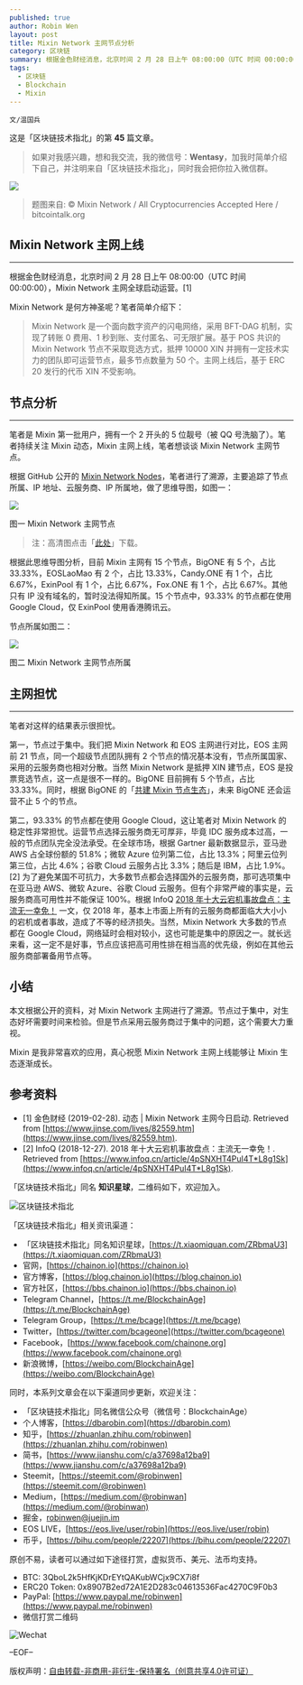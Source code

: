 ```yaml
---
published: true
author: Robin Wen
layout: post
title: Mixin Network 主网节点分析
category: 区块链
summary: 根据金色财经消息，北京时间 2 月 28 日上午 08:00:00（UTC 时间 00:00:00），Mixin Network 主网全球启动运营。本文根据公开的资料，对 Mixin Network 主网进行了溯源。节点过于集中，对生态好坏需要时间来检验。但是节点采用云服务商过于集中的问题，这个需要大力重视。Mixin 是我非常喜欢的应用，真心祝愿 Mixin Network 主网上线能够让 Mixin 生态逐渐成长。
tags:
  - 区块链
  - Blockchain
  - Mixin
---
```


`文/温国兵`

这是「区块链技术指北」的第 **45** 篇文章。

> 如果对我感兴趣，想和我交流，我的微信号：**Wentasy**，加我时简单介绍下自己，并注明来自「区块链技术指北」，同时我会把你拉入微信群。

![](https://i.imgur.com/fIWTrII.png)

> 题图来自: © Mixin Network / All Cryptocurrencies Accepted Here / bitcointalk.org

## Mixin Network 主网上线
***

根据金色财经消息，北京时间 2 月 28 日上午 08:00:00（UTC 时间 00:00:00），Mixin Network 主网全球启动运营。[1]

Mixin Network 是何方神圣呢？笔者简单介绍下：

> Mixin Network 是一个面向数字资产的闪电网络，采用 BFT-DAG 机制，实现了转账 0 费用、1 秒到账、支付匿名、可无限扩展。基于 POS 共识的 Mixin Network 节点不采取竞选方式，抵押 10000 XIN 并拥有一定技术实力的团队即可运营节点，最多节点数量为 50 个。主网上线后，基于 ERC 20 发行的代币 XIN 不受影响。

## 节点分析
***

笔者是 Mixin 第一批用户，拥有一个 2 开头的 5 位靓号（被 QQ 号洗脑了）。笔者持续关注 Mixin 动态，Mixin 主网上线，笔者想谈谈 Mixin Network 主网节点。

根据 GitHub 公开的 [Mixin Network Nodes](https://github.com/MixinNetwork/mixin/blob/master/config/nodes.json)，笔者进行了溯源，主要追踪了节点所属、IP 地址、云服务商、IP 所属地，做了思维导图，如图一：

![](https://i.imgur.com/Fn2bz8O.png)

图一 Mixin Network 主网节点

> 注：高清图点击「[此处](https://raw.githubusercontent.com/dbarobin/dbarobin.github.io/master/images/mixin-network-nodes.png)」下载。

根据此思维导图分析，目前 Mixin 主网有 15 个节点，BigONE 有 5 个，占比 33.33%，EOSLaoMao 有 2 个，占比 13.33%，Candy.ONE 有 1 个，占比 6.67%，ExinPool 有 1 个，占比 6.67%，Fox.ONE 有 1 个，占比 6.67%。其他只有 IP 没有域名的，暂时没法得知所属。15 个节点中，93.33% 的节点都在使用 Google Cloud，仅 ExinPool 使用香港腾讯云。

节点所属如图二：

![](https://i.imgur.com/whTO9xb.png)

图二 Mixin Network 主网节点所属

## 主网担忧
***

笔者对这样的结果表示很担忧。

第一，节点过于集中。我们把 Mixin Network 和 EOS 主网进行对比，EOS 主网前 21 节点，同一个超级节点团队拥有 2 个节点的情况基本没有，节点所属国家、采用的云服务商也相对分散。当然 Mixin Network 是抵押 XIN 建节点，EOS 是投票竞选节点，这一点是很不一样的。BigONE 目前拥有 5 个节点，占比 33.33%。同时，根据 BigONE 的「[共建 Mixin 节点生态](https://b1.run/mixin)」，未来 BigONE 还会运营不止 5 个的节点。

第二，93.33% 的节点都在使用 Google Cloud，这让笔者对 Mixin Network 的稳定性非常担忧。运营节点选择云服务商无可厚非，毕竟 IDC 服务成本过高，一般的节点团队完全没法承受。在全球市场，根据 Gartner 最新数据显示，亚马逊 AWS 占全球份额的 51.8%；微软 Azure 位列第二位，占比 13.3%；阿里云位列第三位，占比 4.6%；谷歌 Cloud 云服务占比 3.3%；随后是 IBM，占比 1.9%。[2] 为了避免某国不可抗力，大多数节点都会选择国外的云服务商，那可选项集中在亚马逊 AWS、微软 Azure、谷歌 Cloud 云服务。但有个非常严峻的事实是，云服务商高可用性并不能保证 100%。根据 InfoQ [2018 年十大云宕机事故盘点：主流无一幸免！](https://www.infoq.cn/article/4pSNXHT4PuI4T*L8g1Sk) 一文，仅 2018 年，基本上市面上所有的云服务商都面临大大小小的宕机或者事故，造成了不等的经济损失。当然，Mixin Network 大多数的节点都在 Google Cloud，网络延时会相对较小，这也可能是集中的原因之一。就长远来看，这一定不是好事，节点应该把高可用性排在相当高的优先级，例如在其他云服务商部署备用节点等。

## 小结

本文根据公开的资料，对 Mixin Network 主网进行了溯源。节点过于集中，对生态好坏需要时间来检验。但是节点采用云服务商过于集中的问题，这个需要大力重视。

Mixin 是我非常喜欢的应用，真心祝愿 Mixin Network 主网上线能够让 Mixin 生态逐渐成长。

## 参考资料

* [1] 金色财经 (2019-02-28). 动态 | Mixin Network 主网今日启动. Retrieved from [https://www.jinse.com/lives/82559.htm](https://www.jinse.com/lives/82559.htm).
* [2] InfoQ (2018-12-27). 2018 年十大云宕机事故盘点：主流无一幸免！. Retrieved from [https://www.infoq.cn/article/4pSNXHT4PuI4T*L8g1Sk](https://www.infoq.cn/article/4pSNXHT4PuI4T*L8g1Sk).

「区块链技术指北」同名 **知识星球**，二维码如下，欢迎加入。

![区块链技术指北](https://i.imgur.com/RBmpxTL.jpg)

「区块链技术指北」相关资讯渠道：

* 「区块链技术指北」同名知识星球，[https://t.xiaomiquan.com/ZRbmaU3](https://t.xiaomiquan.com/ZRbmaU3)
* 官网，[https://chainon.io](https://chainon.io)
* 官方博客，[https://blog.chainon.io](https://blog.chainon.io)
* 官方社区，[https://bbs.chainon.io](https://bbs.chainon.io)
* Telegram Channel，[https://t.me/BlockchainAge](https://t.me/BlockchainAge)
* Telegram Group，[https://t.me/bcage](https://t.me/bcage)
* Twitter，[https://twitter.com/bcageone](https://twitter.com/bcageone)
* Facebook，[https://www.facebook.com/chainone.org](https://www.facebook.com/chainone.org)
* 新浪微博，[https://weibo.com/BlockchainAge](https://weibo.com/BlockchainAge)

同时，本系列文章会在以下渠道同步更新，欢迎关注：

* 「区块链技术指北」同名微信公众号（微信号：BlockchainAge）
* 个人博客，[https://dbarobin.com](https://dbarobin.com)
* 知乎，[https://zhuanlan.zhihu.com/robinwen](https://zhuanlan.zhihu.com/robinwen)
* 简书，[https://www.jianshu.com/c/a37698a12ba9](https://www.jianshu.com/c/a37698a12ba9)
* Steemit，[https://steemit.com/@robinwen](https://steemit.com/@robinwen)
* Medium，[https://medium.com/@robinwan](https://medium.com/@robinwan)
* 掘金，[robinwen@juejin.im](https://juejin.im/user/5673ccae60b2260ee435f89a/posts)
* EOS LIVE，[https://eos.live/user/robin](https://eos.live/user/robin)
* 币乎，[https://bihu.com/people/22207](https://bihu.com/people/22207)

原创不易，读者可以通过如下途径打赏，虚拟货币、美元、法币均支持。

* BTC: 3QboL2k5HfKjKDrEYtQAKubWCjx9CX7i8f
* ERC20 Token: 0x8907B2ed72A1E2D283c04613536Fac4270C9F0b3
* PayPal: [https://www.paypal.me/robinwen](https://www.paypal.me/robinwen)
* 微信打赏二维码

![Wechat](https://i.imgur.com/SzoNl5b.jpg)

–EOF–

版权声明：[自由转载-非商用-非衍生-保持署名（创意共享4.0许可证）](http://creativecommons.org/licenses/by-nc-nd/4.0/deed.zh)